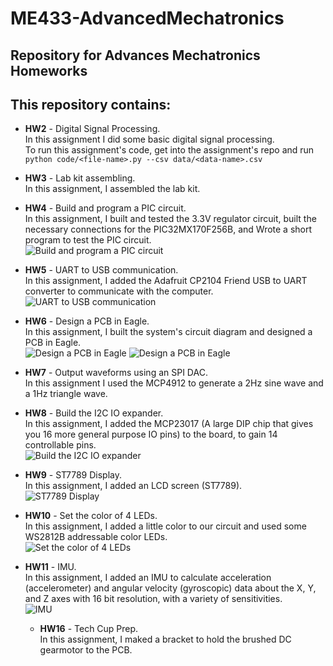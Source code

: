 # ME433-AdvancedMechatronics
## Repository for Advances Mechatronics Homeworks

## This repository contains:
- **HW2** - Digital Signal Processing.<br>
    In this assignment I did some basic digital signal processing.<br>
    To run this assignment's code, get into the assignment's repo and run `python code/<file-name>.py --csv data/<data-name>.csv`


- **HW3** - Lab kit assembling.<br>
    In this assignment, I assembled the lab kit.


- **HW4** - Build and program a PIC circuit.<br>
    In this assignment, I built and tested the 3.3V regulator circuit, built the necessary connections for the PIC32MX170F256B, and Wrote a short program to test the PIC circuit.<br>
    ![Build and program a PIC circuit](https://github.com/YaelBenShalom/ME433-AdvancedMechatronics/blob/master/HW4/videos/HW4-demonstration.gif)


- **HW5** - UART to USB communication.<br>
    In this assignment, I added the Adafruit CP2104 Friend USB to UART converter to communicate with the computer.<br>
    ![UART to USB communication](https://github.com/YaelBenShalom/ME433-AdvancedMechatronics/blob/master/HW5/videos/HW5-demonstration.gif)


- **HW6** - Design a PCB in Eagle.<br>
    In this assignment, I built the system's circuit diagram and designed a PCB in Eagle.<br>
    ![Design a PCB in Eagle](https://github.com/YaelBenShalom/ME433-AdvancedMechatronics/blob/master/HW6/images/Schematic_Screenshot_Cropped.png)
    ![Design a PCB in Eagle](https://github.com/YaelBenShalom/ME433-AdvancedMechatronics/blob/master/HW6/images/Board_Screenshot_Cropped.png)


- **HW7** - Output waveforms using an SPI DAC.<br>
    In this assignment I used the MCP4912 to generate a 2Hz sine wave and a 1Hz triangle wave.


- **HW8** - Build the I2C IO expander.<br>
    In this assignment, I added the MCP23017 (A large DIP chip that gives you 16 more general purpose IO pins) to the board, to gain 14 controllable pins.<br>
    ![Build the I2C IO expander](https://github.com/YaelBenShalom/ME433-AdvancedMechatronics/blob/master/HW8/videos/HW8-demonstration.gif)


- **HW9** - ST7789 Display.<br>
    In this assignment, I added an LCD screen (ST7789).<br>
    ![ST7789 Display](https://github.com/YaelBenShalom/ME433-AdvancedMechatronics/blob/master/HW9/videos/HW9-demonstration.gif)


- **HW10** - Set the color of 4 LEDs.<br>
    In this assignment, I added a little color to our circuit and used some WS2812B addressable color LEDs.<br>
    ![Set the color of 4 LEDs](https://github.com/YaelBenShalom/ME433-AdvancedMechatronics/blob/master/HW10/videos/HW10-demonstration.gif)


- **HW11** - IMU.<br>
    In this assignment, I added an IMU to calculate acceleration (accelerometer) and angular velocity (gyroscopic) data about the X, Y, and Z axes with 16 bit resolution, with a variety of sensitivities.<br>
    ![IMU](https://github.com/YaelBenShalom/ME433-AdvancedMechatronics/blob/master/HW11/videos/HW11-demonstration.gif)
    
    
    - **HW16** - Tech Cup Prep.<br>
    In this assignment, I maked a bracket to hold the brushed DC gearmotor to the PCB.
